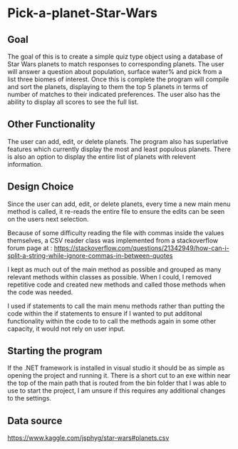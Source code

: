 # Pick-a-planet-Star-Wars

## Goal
The goal of this is to create a simple quiz type object using a database of Star Wars planets to match responses to corresponding planets.  The user will answer a question about population, surface water% and pick from a list three biomes of interest. Once this is complete the program will compile and sort the planets, displaying to them the top 5 planets in terms of number of matches to their indicated preferences. The user also has the ability to display all scores to see the full list.

## Other Functionality
The user can add, edit, or delete planets. The program also has superlative features which currently display the most and least populous planets. There is also an option to display the entire list of planets with relevent information.

## Design Choice
Since the user can add, edit, or delete planets, every time a new main menu method is called, it re-reads the entire file to ensure the edits can be seen on the users next selection.

Because of some difficulty reading the file with commas inside the values themselves, a CSV reader class was implemented from a stackoverflow forum page at : https://stackoverflow.com/questions/21342949/how-can-i-split-a-string-while-ignore-commas-in-between-quotes

I kept as much out of the main method as possible and grouped as many relevant methods within classes as possible. When I could, I removed repetitive code and created new methods and called those methods when the code was needed.

I used if statements to call the main menu methods rather than putting the code within the if statements to ensure if I wanted to put additonal functionality within the code to to call the methods again in some other capacity, it would not rely on user input.

## Starting the program

If the .NET framework is installed in visual studio it should be as simple as opening the project and running it. There is a short cut to an exe within near the top of the main path that is routed from the bin folder that I was able to use to start the project, I am unsure if this requires any additional changes to the settings.

## Data source

https://www.kaggle.com/jsphyg/star-wars#planets.csv
